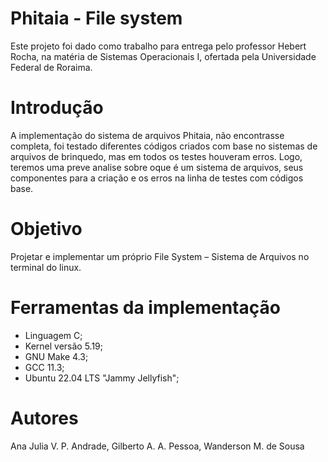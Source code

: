  # Phitaia - File system
Este projeto foi dado como trabalho para entrega pelo professor Hebert Rocha, na matéria de Sistemas Operacionais I, ofertada pela Universidade Federal de Roraima.
# Introdução 
A implementação do sistema de arquivos Phitaia, não encontrasse completa, foi testado diferentes códigos criados com base no sistemas de arquivos de brinquedo, mas em todos os testes houveram erros. Logo, teremos uma preve analise sobre oque é um sistema de arquivos, seus componentes para a criação e os erros na linha de testes com códigos base.
# Objetivo
Projetar e implementar um próprio File System – Sistema de Arquivos no terminal do linux.
# Ferramentas da implementação
- Linguagem C;
- Kernel versão 5.19;
- GNU Make 4.3;
- GCC 11.3;
- Ubuntu 22.04 LTS "Jammy Jellyfish";
# Autores
Ana Julia V. P. Andrade, Gilberto A. A. Pessoa, Wanderson M. de Sousa
